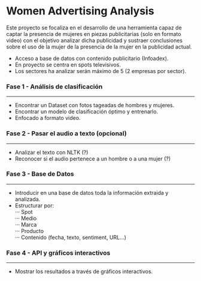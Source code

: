 # Women Advertising Analysis
Este proyecto se focaliza en el desarrollo de una herramienta capaz de captar la presencia de mujeres en piezas publicitarias (solo en formato video) con el objetivo analizar dicha publicidad y sustraer conclusiones sobre el uso de la mujer de la presencia de la mujer en la publicidad actual.  
- Acceso a base de datos con contenido publicitario (Infoadex).
- En proyecto se centra en spots televisivos.  
- Los sectores ha analizar serán máximo de 5 (2 empresas por sector).

### Fase 1 - Análisis de clasificación
---
- Encontrar un Dataset con fotos tageadas de hombres y mujeres.
- Encontrar un modelo de clasificación óptimo y entrenarlo.
- Enfocado a formato video.  
### Fase 2 - Pasar el audio a texto (opcional)
---
- Analizar el texto con NLTK (?)
- Reconocer si el audio pertenece a un hombre o a una mujer (?)  
### Fase 3 - Base de Datos
---
- Introducir en una base de datos toda la información extraida y analizada.
- Estructurar por:  
··· Spot  
··· Medio  
··· Marca  
··· Producto  
··· Contenido (fecha, texto, sentiment, URL...)  
### Fase 4 - API y gráficos interactivos
---
- Mostrar los resultados a través de gráficos interactivos.
